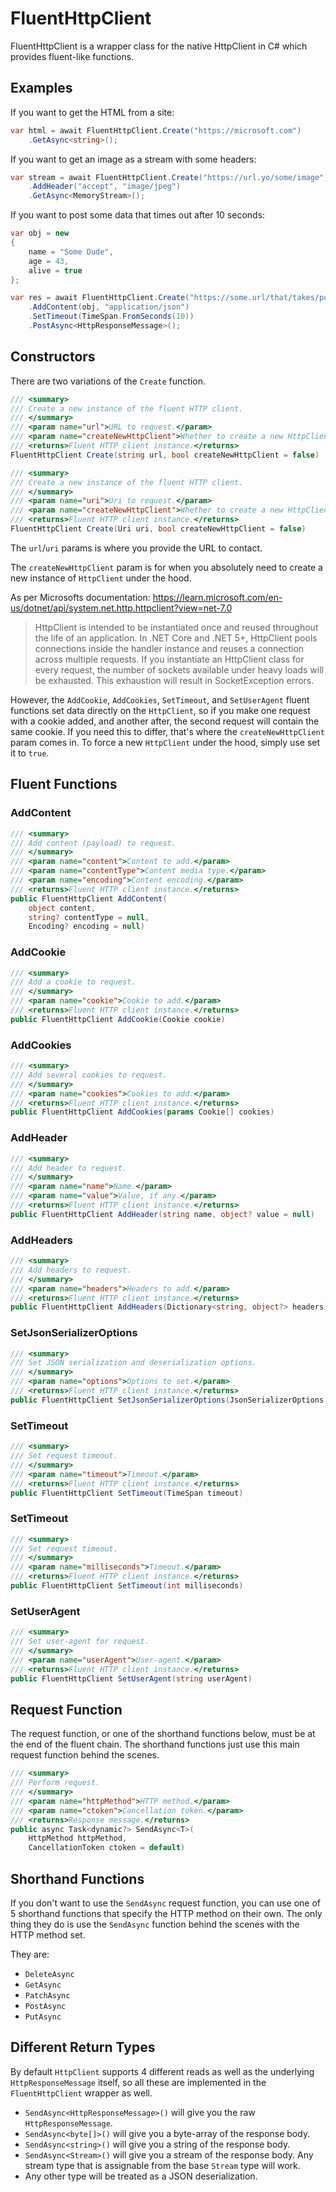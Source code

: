# FluentHttpClient

FluentHttpClient is a wrapper class for the native HttpClient in C# which provides fluent-like functions.

## Examples

If you want to get the HTML from a site:

```csharp
var html = await FluentHttpClient.Create("https://microsoft.com")
    .GetAsync<string>();
```

If you want to get an image as a stream with some headers:

```csharp
var stream = await FluentHttpClient.Create("https://url.yo/some/image")
    .AddHeader("accept", "image/jpeg")
    .GetAsync<MemoryStream>();
```

If you want to post some data that times out after 10 seconds:

```csharp
var obj = new
{
    name = "Some Dude",
    age = 43,
    alive = true
};

var res = await FluentHttpClient.Create("https://some.url/that/takes/post")
    .AddContent(obj, "application/json")
    .SetTimeout(TimeSpan.FromSeconds(10))
    .PostAsync<HttpResponseMessage>();
```

## Constructors

There are two variations of the `Create` function.

```csharp
/// <summary>
/// Create a new instance of the fluent HTTP client.
/// </summary>
/// <param name="url">URL to request.</param>
/// <param name="createNewHttpClient">Whether to create a new HttpClient, or reuse the last one.</param>
/// <returns>Fluent HTTP client instance.</returns>
FluentHttpClient Create(string url, bool createNewHttpClient = false)
```

```csharp
/// <summary>
/// Create a new instance of the fluent HTTP client.
/// </summary>
/// <param name="uri">Uri to request.</param>
/// <param name="createNewHttpClient">Whether to create a new HttpClient, or reuse the last one.</param>
/// <returns>Fluent HTTP client instance.</returns>
FluentHttpClient Create(Uri uri, bool createNewHttpClient = false)
```

The `url`/`uri` params is where you provide the URL to contact.

The `createNewHttpClient` param is for when you absolutely need to create a new instance of `HttpClient` under the hood.

As per Microsofts documentation: <https://learn.microsoft.com/en-us/dotnet/api/system.net.http.httpclient?view=net-7.0>

> HttpClient is intended to be instantiated once and reused throughout the life of an application. In .NET Core and .NET 5+, HttpClient pools connections inside the handler instance and reuses a connection across multiple requests. If you instantiate an HttpClient class for every request, the number of sockets available under heavy loads will be exhausted. This exhaustion will result in SocketException errors.

However, the `AddCookie`, `AddCookies`, `SetTimeout`, and `SetUserAgent` fluent functions set data directly on the `HttpClient`, so if you make one request with a cookie added, and another after, the second request will contain the same cookie. If you need this to differ, that's where the `createNewHttpClient` param comes in. To force a new `HttpClient` under the hood, simply use set it to `true`.

## Fluent Functions

### AddContent

```csharp
/// <summary>
/// Add content (payload) to request.
/// </summary>
/// <param name="content">Content to add.</param>
/// <param name="contentType">Content media type.</param>
/// <param name="encoding">Content encoding.</param>
/// <returns>Fluent HTTP client instance.</returns>
public FluentHttpClient AddContent(
    object content,
    string? contentType = null,
    Encoding? encoding = null)
```

### AddCookie

```csharp
/// <summary>
/// Add a cookie to request.
/// </summary>
/// <param name="cookie">Cookie to add.</param>
/// <returns>Fluent HTTP client instance.</returns>
public FluentHttpClient AddCookie(Cookie cookie)
```

### AddCookies

```csharp
/// <summary>
/// Add several cookies to request.
/// </summary>
/// <param name="cookies">Cookies to add.</param>
/// <returns>Fluent HTTP client instance.</returns>
public FluentHttpClient AddCookies(params Cookie[] cookies)
```

### AddHeader

```csharp
/// <summary>
/// Add header to request.
/// </summary>
/// <param name="name">Name.</param>
/// <param name="value">Value, if any.</param>
/// <returns>Fluent HTTP client instance.</returns>
public FluentHttpClient AddHeader(string name, object? value = null)
```

### AddHeaders

```csharp
/// <summary>
/// Add headers to request.
/// </summary>
/// <param name="headers">Headers to add.</param>
/// <returns>Fluent HTTP client instance.</returns>
public FluentHttpClient AddHeaders(Dictionary<string, object?> headers)
```

### SetJsonSerializerOptions

```csharp
/// <summary>
/// Set JSON serialization and deserialization options.
/// </summary>
/// <param name="options">Options to set.</param>
/// <returns>Fluent HTTP client instance.</returns>
public FluentHttpClient SetJsonSerializerOptions(JsonSerializerOptions options)
```

### SetTimeout

```csharp
/// <summary>
/// Set request timeout.
/// </summary>
/// <param name="timeout">Timeout.</param>
/// <returns>Fluent HTTP client instance.</returns>
public FluentHttpClient SetTimeout(TimeSpan timeout)
```

### SetTimeout

```csharp
/// <summary>
/// Set request timeout.
/// </summary>
/// <param name="milliseconds">Timeout.</param>
/// <returns>Fluent HTTP client instance.</returns>
public FluentHttpClient SetTimeout(int milliseconds)
```

### SetUserAgent

```csharp
/// <summary>
/// Set user-agent for request.
/// </summary>
/// <param name="userAgent">User-agent.</param>
/// <returns>Fluent HTTP client instance.</returns>
public FluentHttpClient SetUserAgent(string userAgent)
```

## Request Function

The request function, or one of the shorthand functions below, must be at the end of the fluent chain. The shorthand functions just use this main request function behind the scenes.

```csharp
/// <summary>
/// Perform request.
/// </summary>
/// <param name="httpMethod">HTTP method.</param>
/// <param name="ctoken">Cancellation token.</param>
/// <returns>Response message.</returns>
public async Task<dynamic?> SendAsync<T>(
    HttpMethod httpMethod,
    CancellationToken ctoken = default)
```

## Shorthand Functions

If you don't want to use the `SendAsync` request function, you can use one of 5 shorthand functions that specify the HTTP method on their own. The only thing they do is use the `SendAsync` function behind the scenes with the HTTP method set.

They are:
* `DeleteAsync`
* `GetAsync`
* `PatchAsync`
* `PostAsync`
* `PutAsync`

## Different Return Types

By default `HttpClient` supports 4 different reads as well as the underlying `HttpResponseMessage` itself, so all these are implemented in the `FluentHttpClient` wrapper as well.

* `SendAsync<HttpResponseMessage>()` will give you the raw `HttpResponseMessage`.
* `SendAsync<byte[]>()` will give you a byte-array of the response body.
* `SendAsync<string>()` will give you a string of the response body.
* `SendAsync<Stream>()` will give you a stream of the response body. Any stream type that is assignable from the base `Stream` type will work.
* Any other type will be treated as a JSON deserialization.